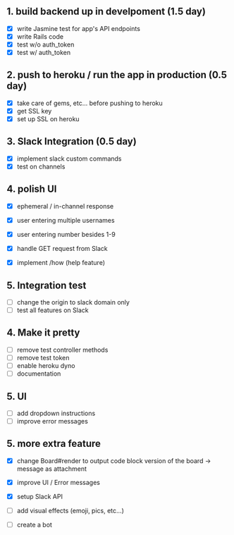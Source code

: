 ## 1. build backend up in develpoment (1.5 day)
- [x] write Jasmine test for app's API endpoints
- [x] write Rails code
- [x] test w/o auth_token
- [x] test w/ auth_token

## 2. push to heroku / run the app in production (0.5 day)
- [x] take care of gems, etc... before pushing to heroku
- [x] get SSL key
- [x] set up SSL on heroku

## 3. Slack Integration (0.5 day)
- [x] implement slack custom commands
- [x] test on channels

## 4. polish UI
- [x] ephemeral / in-channel response

- [x] user entering multiple usernames
- [x] user entering number besides 1-9

- [x] handle GET request from Slack
- [x] implement /how (help feature)

## 5. Integration test
- [ ] change the origin to slack domain only
- [ ] test all features on Slack

## 4. Make it pretty
- [ ] remove test controller methods
- [ ] remove test token
- [ ] enable heroku dyno
- [ ] documentation

## 5. UI
- [ ] add dropdown instructions
- [ ] improve error messages

## 5. more extra feature
- [x] change Board#render to output code block version of the board -> message as attachment
- [x] improve UI / Error messages
- [x] setup Slack API

- [ ] add visual effects (emoji, pics, etc...)
- [ ] create a bot
